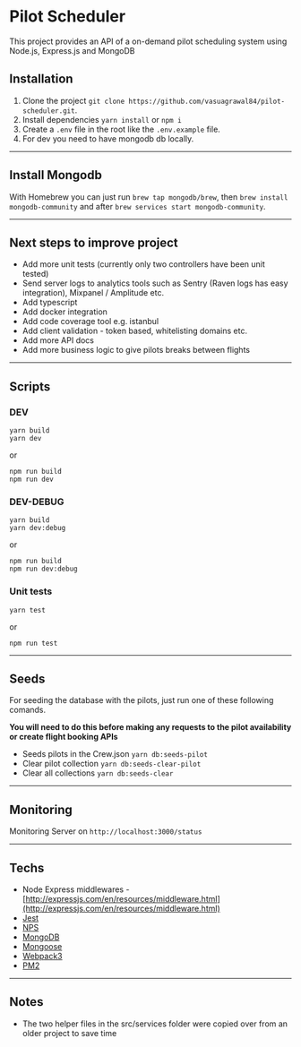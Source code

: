 # Pilot Scheduler

This project provides an API of a on-demand pilot scheduling system using Node.js, Express.js and MongoDB

## Installation

1. Clone the project `git clone https://github.com/vasuagrawal84/pilot-scheduler.git`.
2. Install dependencies `yarn install` or `npm i`
3. Create a `.env` file in the root like the `.env.example` file.
4. For dev you need to have mongodb db locally.
---

## Install Mongodb

With Homebrew you can just run `brew tap mongodb/brew`, then `brew install mongodb-community` and after `brew services start mongodb-community`.

---

## Next steps to improve project

- Add more unit tests (currently only two controllers have been unit tested)
- Send server logs to analytics tools such as Sentry (Raven logs has easy integration), Mixpanel / Amplitude etc.
- Add typescript
- Add docker integration
- Add code coverage tool e.g. istanbul
- Add client validation - token based, whitelisting domains etc.
- Add more API docs
- Add more business logic to give pilots breaks between flights

---

## Scripts

### DEV

```
yarn build
yarn dev
```

or

```
npm run build
npm run dev
```

### DEV-DEBUG

```
yarn build
yarn dev:debug
```

or

```
npm run build
npm run dev:debug
```

### Unit tests
```
yarn test
```

or

```
npm run test
```

---

## Seeds

For seeding the database with the pilots, just run one of these following comands. 

**You will need to do this before making any requests to the pilot availability or create flight booking APIs**

- Seeds pilots in the Crew.json `yarn db:seeds-pilot`
- Clear pilot collection `yarn db:seeds-clear-pilot`
- Clear all collections `yarn db:seeds-clear`

---
## Monitoring

Monitoring Server on `http://localhost:3000/status`

---

## Techs

- Node Express middlewares - [http://expressjs.com/en/resources/middleware.html](http://expressjs.com/en/resources/middleware.html)
- [Jest](https://jestjs.io/)
- [NPS](https://github.com/kentcdodds/nps)
- [MongoDB](https://www.mongodb.com/)
- [Mongoose](http://mongoosejs.com/)
- [Webpack3](https://webpack.js.org/)
- [PM2](https://pm2.keymetrics.io/)

---

## Notes
- The two helper files in the src/services folder were copied over from an older project to save time